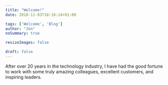 ```yaml
---
title: "Welcome!"
date: 2018-11-03T18:10:14+01:00

tags: ['Welcome', 'Blog']
author: "Jon"
noSummary: true

resizeImages: false

draft: false
---
```

After over 20 years in the technology industry, I have had the good fortune to work with some truly amazing colleagues, excellent customers, and inspiring leaders.

